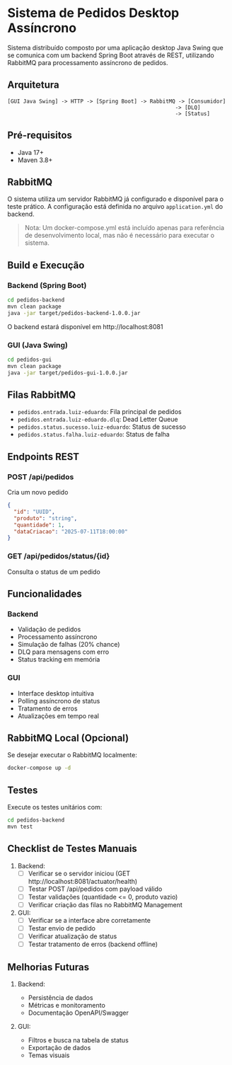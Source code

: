 # Sistema de Pedidos Desktop Assíncrono

Sistema distribuído composto por uma aplicação desktop Java Swing que se comunica com um backend Spring Boot através de REST, utilizando RabbitMQ para processamento assíncrono de pedidos.

## Arquitetura

```
[GUI Java Swing] -> HTTP -> [Spring Boot] -> RabbitMQ -> [Consumidor]
                                                     -> [DLQ]
                                                     -> [Status]
```

## Pré-requisitos

- Java 17+
- Maven 3.8+

## RabbitMQ

O sistema utiliza um servidor RabbitMQ já configurado e disponível para o teste prático. A configuração está definida no arquivo `application.yml` do backend.

> Nota: Um docker-compose.yml está incluído apenas para referência de desenvolvimento local, mas não é necessário para executar o sistema.

## Build e Execução

### Backend (Spring Boot)

```bash
cd pedidos-backend
mvn clean package
java -jar target/pedidos-backend-1.0.0.jar
```

O backend estará disponível em http://localhost:8081

### GUI (Java Swing)

```bash
cd pedidos-gui
mvn clean package
java -jar target/pedidos-gui-1.0.0.jar
```

## Filas RabbitMQ

- `pedidos.entrada.luiz-eduardo`: Fila principal de pedidos
- `pedidos.entrada.luiz-eduardo.dlq`: Dead Letter Queue
- `pedidos.status.sucesso.luiz-eduardo`: Status de sucesso
- `pedidos.status.falha.luiz-eduardo`: Status de falha

## Endpoints REST

### POST /api/pedidos
Cria um novo pedido
```json
{
  "id": "UUID",
  "produto": "string",
  "quantidade": 1,
  "dataCriacao": "2025-07-11T18:00:00"
}
```

### GET /api/pedidos/status/{id}
Consulta o status de um pedido

## Funcionalidades

### Backend
- Validação de pedidos
- Processamento assíncrono
- Simulação de falhas (20% chance)
- DLQ para mensagens com erro
- Status tracking em memória

### GUI
- Interface desktop intuitiva
- Polling assíncrono de status
- Tratamento de erros
- Atualizações em tempo real

## RabbitMQ Local (Opcional)

Se desejar executar o RabbitMQ localmente:

```bash
docker-compose up -d
```

## Testes

Execute os testes unitários com:

```bash
cd pedidos-backend
mvn test
```

## Checklist de Testes Manuais

1. Backend:
   - [ ] Verificar se o servidor iniciou (GET http://localhost:8081/actuator/health)
   - [ ] Testar POST /api/pedidos com payload válido
   - [ ] Testar validações (quantidade <= 0, produto vazio)
   - [ ] Verificar criação das filas no RabbitMQ Management

2. GUI:
   - [ ] Verificar se a interface abre corretamente
   - [ ] Testar envio de pedido
   - [ ] Verificar atualização de status
   - [ ] Testar tratamento de erros (backend offline)

## Melhorias Futuras

1. Backend:
   - Persistência de dados
   - Métricas e monitoramento
   - Documentação OpenAPI/Swagger

2. GUI:
   - Filtros e busca na tabela de status
   - Exportação de dados
   - Temas visuais

